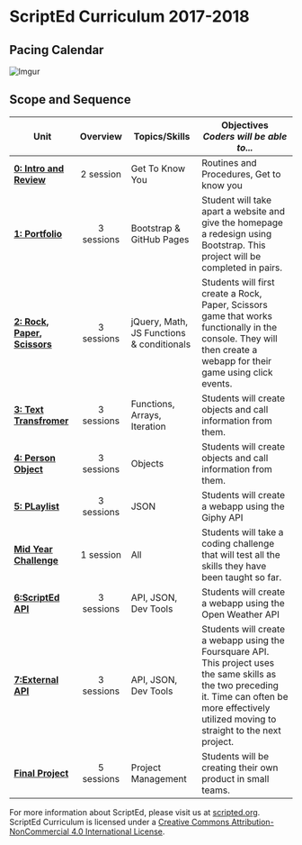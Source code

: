 # ScriptEd Curriculum 2017-2018

## Pacing Calendar
![Imgur](http://i.imgur.com/8LibL1t.png)

## Scope and Sequence

| Unit  | Overview | Topics/Skills |  Objectives <br> *Coders will be able to...* |
|-------|:-------:|------|--------------|
| [**0: Intro and Review**](units/unit0)|2 session | Get To Know You | Routines and Procedures, Get to know you |
| [**1: Portfolio**](units/unit1) | 3 sessions | Bootstrap & GitHub Pages| Student will take apart a website and give the homepage a redesign using Bootstrap. This project will be completed in pairs. |
| [**2: Rock, Paper, Scissors**](units/unit2) | 3 sessions | jQuery, Math, JS Functions & conditionals | Students will first create a Rock, Paper, Scissors game that works functionally in the console. They will then create a webapp for their game using click events.|
| [**3: Text Transfromer**](units/5-JSobjects) | 3 sessions | Functions, Arrays, Iteration| Students will create objects and call information from them. |
| [**4: Person Object**](units/5-JSobjects) | 3 sessions | Objects| Students will create objects and call information from them. |
| [**5: PLaylist**](units/6-giphyAPI) | 3 sessions |  JSON | Students will create a webapp using the Giphy API|
| [**Mid Year Challenge**](units/midYearChallenge) | 1 session | All| Students will take a coding challenge that will test all the skills they have been taught so far.|
| [**6:ScriptEd  API**](units/7-openWeatherAPI) | 3 sessions | API, JSON, Dev Tools| Students will create a webapp using the Open Weather API|
| [**7:External API**](units/opt-FoursquareAPI)| 3 sessions  | API, JSON, Dev Tools| Students will create a webapp using the Foursquare API. This project uses the same skills as the two preceding it. Time can often be more effectively utilized moving to straight to the next project. |
| [**Final Project**](units/9-entrepreneur) | 5 sessions | Project Management| Students will be creating their own product in small teams. |

For more information about ScriptEd, please visit us at [scripted.org](https://www.scripted.org). 
<br>
ScriptEd Curriculum is licensed under a <a rel="license" href="http://creativecommons.org/licenses/by-nc/4.0/">Creative Commons Attribution-NonCommercial 4.0 International License</a>. 
